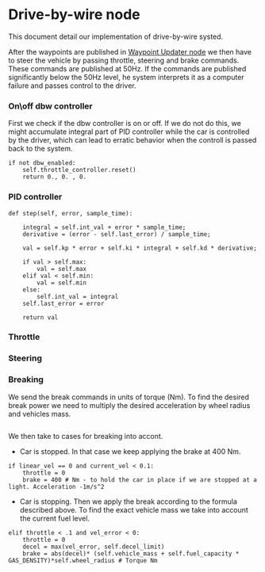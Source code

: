 # Drive-by-wire node

This document detail our implementation of drive-by-wire systed.

After the waypoints are published in [Waypoint Updater node](WaypointUpdater.md) we then have to steer the vehicle by passing throttle, steering and brake commands. These commands are published at 50Hz. If the commands are published significantly below the 50Hz level, he system interprets it as a computer failure and passes control to the driver.

### On\off dbw controller
First we check if the dbw controller is on or off. If we do not do this, we might accumulate integral part of PID controller while the car is controlled by the driver, which can lead to erratic behavior when the controll is passed back to the system.

```
if not dbw_enabled:
    self.throttle_controller.reset()
    return 0., 0. , 0. 
```

### PID controller

```
def step(self, error, sample_time):

    integral = self.int_val + error * sample_time;
    derivative = (error - self.last_error) / sample_time;

    val = self.kp * error + self.ki * integral + self.kd * derivative;

    if val > self.max:
        val = self.max
    elif val < self.min:
        val = self.min
    else:
        self.int_val = integral
    self.last_error = error

    return val
```

### Throttle 

### Steering 

### Breaking

We send the break commands in units of torque (Nm). To find the desired break power we need to multiply the desired acceleration by wheel radius and vehicles mass. 



```

```

We then take to cases for breaking into accont.

* Car is stopped. In that case we keep applying the brake at 400 Nm. 

```
if linear_vel == 0 and current_vel < 0.1:   
    throttle = 0
    brake = 400 # Nm - to hold the car in place if we are stopped at a light. Acceleration -1m/s^2
```

* Car is stopping. Then we apply the break according to the formula described above. To find the exact vehicle mass we take into account the current fuel level. 

```
elif throttle < .1 and vel_error < 0:
    throttle = 0 
    decel = max(vel_error, self.decel_limit)    
    brake = abs(decel)* (self.vehicle_mass + self.fuel_capacity * GAS_DENSITY)*self.wheel_radius # Torque Nm
```
